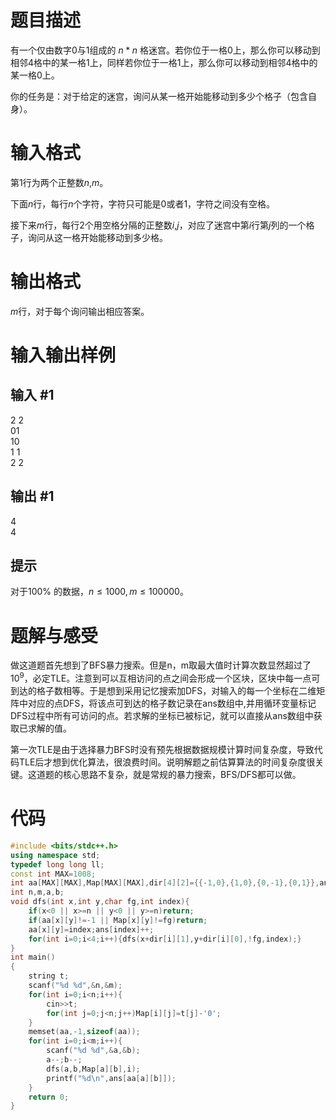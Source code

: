 # **题目描述**

有一个仅由数字0与1组成的 $n*n$ 格迷宫。若你位于一格$0$上，那么你可以移动到相邻$4$格中的某一格$1$上，同样若你位于一格1上，那么你可以移动到相邻$4$格中的某一格$0$上。

你的任务是：对于给定的迷宫，询问从某一格开始能移动到多少个格子（包含自身）。

# **输入格式**

第$1$行为两个正整数$n$,$m$。

下面$n$行，每行$n$个字符，字符只可能是$0$或者$1$，字符之间没有空格。

接下来$m$行，每行$2$个用空格分隔的正整数$i$,$j$，对应了迷宫中第$i$行第$j$列的一个格子，询问从这一格开始能移动到多少格。

# **输出格式**
$m$行，对于每个询问输出相应答案。

# **输入输出样例**

## **输入 #1**
2 2  
01  
10  
1 1  
2 2  
## **输出 #1**
4  
4  

## **提示**
对于100% 的数据，$n≤1000,m≤100000$。

# **题解与感受**

做这道题首先想到了BFS暴力搜索。但是n，m取最大值时计算次数显然超过了$10^9$，必定TLE。注意到可以互相访问的点之间会形成一个区块，区块中每一点可到达的格子数相等。于是想到采用记忆搜索加DFS，对输入的每一个坐标在二维矩阵中对应的点DFS，将该点可到达的格子数记录在ans数组中,并用循环变量标记DFS过程中所有可访问的点。若求解的坐标已被标记，就可以直接从ans数组中获取已求解的值。

第一次TLE是由于选择暴力BFS时没有预先根据数据规模计算时间复杂度，导致代码TLE后才想到优化算法，很浪费时间。说明解题之前估算算法的时间复杂度很关键。这道题的核心思路不复杂，就是常规的暴力搜索，BFS/DFS都可以做。

# **代码**
```cpp
#include <bits/stdc++.h>
using namespace std;
typedef long long ll;
const int MAX=1008;
int aa[MAX][MAX],Map[MAX][MAX],dir[4][2]={{-1,0},{1,0},{0,-1},{0,1}},ans[100009];
int n,m,a,b;
void dfs(int x,int y,char fg,int index){
    if(x<0 || x>=n || y<0 || y>=n)return;
    if(aa[x][y]!=-1 || Map[x][y]!=fg)return;
    aa[x][y]=index;ans[index]++;
    for(int i=0;i<4;i++){dfs(x+dir[i][1],y+dir[i][0],!fg,index);}
}
int main()
{
    string t;
    scanf("%d %d",&n,&m);
    for(int i=0;i<n;i++){
        cin>>t;
        for(int j=0;j<n;j++)Map[i][j]=t[j]-'0';
    }
    memset(aa,-1,sizeof(aa));
    for(int i=0;i<m;i++){
        scanf("%d %d",&a,&b);
        a--;b--;
        dfs(a,b,Map[a][b],i);
        printf("%d\n",ans[aa[a][b]]);
    }
    return 0;
}
```